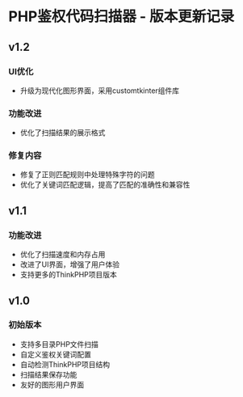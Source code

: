 # PHP鉴权代码扫描器 - 版本更新记录

## v1.2

### UI优化
- 升级为现代化图形界面，采用customtkinter组件库

### 功能改进
- 优化了扫描结果的展示格式

### 修复内容
- 修复了正则匹配规则中处理特殊字符的问题
- 优化了关键词匹配逻辑，提高了匹配的准确性和兼容性

## v1.1

### 功能改进
- 优化了扫描速度和内存占用
- 改进了UI界面，增强了用户体验
- 支持更多的ThinkPHP项目版本

## v1.0

### 初始版本
- 支持多目录PHP文件扫描
- 自定义鉴权关键词配置
- 自动检测ThinkPHP项目结构
- 扫描结果保存功能
- 友好的图形用户界面